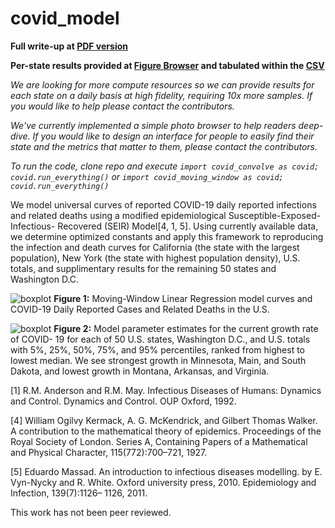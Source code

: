 # covid_model

**Full write-up at [PDF version](https://covid-figures.s3-us-west-2.amazonaws.com/covid.pdf)**

**Per-state results provided at [Figure Browser](https://htmlpreview.github.io/?https://github.com/douglasmason/covid_model/blob/master/plot_browser_moving_window_statsmodels_only/index.html) and tabulated within the [CSV](https://covid-figures.s3-us-west-2.amazonaws.com/2020_05_12_date_moving_window_21_days_statsmodels_only/simplified_state_report.csv)**

*We are looking for more compute resources so we can provide results for each state on a daily basis at high fidelity, requiring 10x more samples. If you would like to help please contact the contributors.*

*We've currently implemented a simple photo browser to help readers deep-dive. If you would like to design an interface for people to easily find their state and the metrics that matter to them, please contact the contributors.*

*To run the code, clone repo and execute `import covid_convolve as covid; covid.run_everything()` or `import covid_moving_window as covid; covid.run_everything()`*

We model universal curves of reported COVID-19 daily reported infections and related deaths using a modified epidemiological Susceptible-Exposed-Infectious- Recovered (SEIR) Model[4, 1, 5]. Using currently available data, we determine optimized constants and apply this framework to reproducing the infection and death curves for California (the state with the largest population), New York (the state with highest population density), U.S. totals, and supplimentary results for the remaining 50 states and Washington D.C.

![boxplot](https://covid-figures.s3-us-west-2.amazonaws.com/2020_05_12_date_moving_window_21_days_statsmodels_only/california/statsmodels_solutions_filled_quantiles.png)
**Figure 1:** Moving-Window Linear Regression model curves and COVID-19 Daily Reported Cases and Related Deaths in the U.S. 

![boxplot](https://covid-figures.s3-us-west-2.amazonaws.com/2020_05_12_date_moving_window_21_days_statsmodels_only/simplified_boxplot_for_positive_slope__statsmodels.png)
**Figure 2:** Model parameter estimates for the current growth rate of COVID- 19 for each of 50 U.S. states, Washington D.C., and U.S. totals with 5%, 25%, 50%, 75%, and 95% percentiles, ranked from highest to lowest median. We see strongest growth in Minnesota, Main, and South Dakota, and lowest growth in Montana, Arkansas, and Virginia.

[1] R.M. Anderson and R.M. May. Infectious Diseases of Humans: Dynamics and Control. Dynamics and Control. OUP Oxford, 1992.

[4] William Ogilvy Kermack, A. G. McKendrick, and Gilbert Thomas Walker. A contribution to the mathematical theory of epidemics. Proceedings of the Royal Society of London. Series A, Containing Papers of a Mathematical and Physical Character, 115(772):700–721, 1927.

[5] Eduardo Massad. An introduction to infectious diseases modelling. by E. Vyn-Nycky and R. White. Oxford university press, 2010. Epidemiology and Infection, 139(7):1126– 1126, 2011.

This work has not been peer reviewed.
